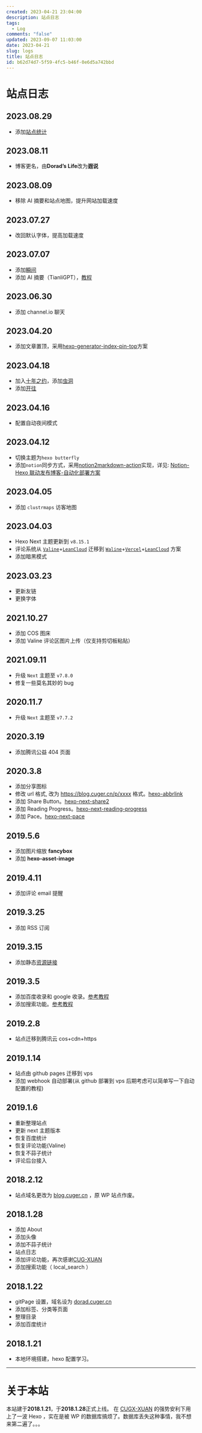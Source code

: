 ```yaml
---
created: 2023-04-21 23:04:00
description: 站点日志
tags:
  - Log
comments: "false"
updated: 2023-09-07 11:03:00
date: 2023-04-21
slug: logs
title: 站点日志
id: b62d74d7-5f59-4fc5-b46f-0e6d5a742bbd
---
```


# 站点日志

## 2023.08.29

- 添加[站点统计](http://blog.cguer.cn/statistic/)

## 2023.08.11

- 博客更名，由**Dorad’s Life**改为**遐说**

## 2023.08.09

- 移除 AI 摘要和站点地图，提升网站加载速度

## 2023.07.27

- 改回默认字体，提高加载速度

## 2023.07.07

- 添加[瞬间](https://blog.cuger.cn/moments/)
- 添加 AI 摘要（TianliGPT），[教程](https://blog.zhheo.com/p/ec57d8b2.html)

## 2023.06.30

- 添加 channel.io 聊天

## 2023.04.20

- 添加文章置顶，采用[hexo-generator-index-pin-top](https://github.com/netcan/hexo-generator-index-pin-top)方案

## 2023.04.18

- 加入[十年之约](https://www.foreverblog.cn/)，添加[虫洞](https://www.foreverblog.cn/go.html)
- 添加[开往](https://www.travellings.cn/)

## 2023.04.16

- 配置自动夜间模式

## 2023.04.12

- 切换主题为`hexo butterfly`
- 添加`notion`同步方式，采用[notion2markdown-action](https://github.com/Doradx/notion2markdown-action)实现，详见: [Notion-Hexo 联动发布博客-自动化部署方案](https://blog.cuger.cn/p/634642fd/)

## 2023.04.05

- 添加 `clustrmaps` 访客地图

## 2023.04.03

- Hexo Next 主题更新到 `v8.15.1`
- 评论系统从 [`Valine`](https://github.com/xCss/Valine)+[`LeanCloud`](https://leancloud.app/) 迁移到 [`Waline`](https://waline.js.org/)+[`Vercel`](https://vercel.com/)+[`LeanCloud`](https://leancloud.app/) 方案
- 添加暗黑模式

## 2023.03.23

- 更新友链
- 更换字体

## 2021.10.27

- 添加 COS 图床
- 添加 Valine 评论区图片上传（仅支持剪切板粘贴）

## 2021.09.11

- 升级 `Next` 主题至 `v7.8.0`
- 修复一些莫名其妙的 bug

## 2020.11.7

- 升级 `Next` 主题至 `v7.7.2`

## 2020.3.19

- 添加腾讯公益 404 页面

## 2020.3.8

- 添加分享图标
- 修改 url 格式, 改为 https://blog.cuger.cn/p/xxxx 格式。[hexo-abbrlink](https://github.com/rozbo/hexo-abbrlink)
- 添加 Share Button。[hexo-next-share2](https://github.com/theme-next/theme-next-needmoreshare2)
- 添加 Reading Progress。[hexo-next-reading-progress](https://github.com/theme-next/theme-next-reading-progress)
- 添加 Pace。[hexo-next-pace](https://github.com/theme-next/theme-next-pace)

## 2019.5.6

- 添加图片缩放 **fancybox**
- 添加 **hexo-asset-image**

## 2019.4.11

- 添加评论 email 提醒

## 2019.3.25

- 添加 RSS 订阅

## 2019.3.15

- 添加静态[资源链接](https://github.com/Doradx/s.cuger.cn)

## 2019.3.5

- 添加百度收录和 google 收录。[参考教程](https://hui-wang.info/2016/10/23/Hexo%E6%8F%92%E4%BB%B6%E4%B9%8B%E7%99%BE%E5%BA%A6%E4%B8%BB%E5%8A%A8%E6%8F%90%E4%BA%A4%E9%93%BE%E6%8E%A5/)
- 添加搜索功能。[参考教程](https://www.itfanr.cc/2017/10/27/add-search-function-to-hexo-blog/)

## 2019.2.8

- 站点迁移到腾讯云 cos+cdn+https

## 2019.1.14

- 站点由 github pages 迁移到 vps
- 添加 webhook 自动部署(从 github 部署到 vps 后期考虑可以简单写一下自动配置的教程)

## 2019.1.6

- 重新整理站点
- 更新 next 主题版本
- 恢复百度统计
- 恢复评论功能(Valine)
- 恢复不蒜子统计
- 评论后台接入

## 2018.2.12

- 站点域名更改为 [blog.cuger.cn](http://blog.cuger.cn/) ，原 WP 站点作废。

## 2018.1.28

- 添加 About
- 添加头像
- 添加不蒜子统计
- 站点日志
- 添加评论功能，再次感谢[CUG-XUAN](http://cugxuan.coding.me/)
- 添加搜索功能（ local_search ）

## 2018.1.22

- gitPage 设置，域名设为 [dorad.cuger.cn](http://dorad.cuger.cn/)
- 添加标签、分类等页面
- 整理目录
- 添加百度统计

## 2018.1.21

- 本地环境搭建，hexo 配置学习。

---

# 关于本站

本站建于**2018.1.21**，于**2018.1.28**正式上线。 在 [CUGX-XUAN](http://cugxuan.coding.me/) 的强势安利下用上了一波 Hexo ，实在是被 WP 的数据库搞烦了。数据库丢失这种事情，我不想来第二遍了。。。
